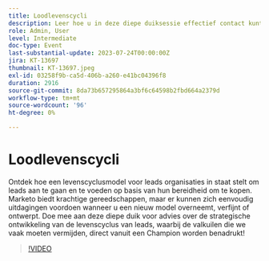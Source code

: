 ```yaml
---
title: Loodlevenscycli
description: Leer hoe u in deze diepe duiksessie effectief contact kunt opnemen met en leiding kunt geven aan een strategisch levenscyclusmodel voor leads, met advies van een Marketo Champion over het voorkomen van gemeenschappelijke valkuilen bij het erven, verfijnen of ontwerpen van een nieuw model.
role: Admin, User
level: Intermediate
doc-type: Event
last-substantial-update: 2023-07-24T00:00:00Z
jira: KT-13697
thumbnail: KT-13697.jpeg
exl-id: 03258f9b-ca5d-406b-a260-e41bc04396f8
duration: 2916
source-git-commit: 8da73b657295864a3bf6c64598b2fbd664a2379d
workflow-type: tm+mt
source-wordcount: '96'
ht-degree: 0%

---
```


# Loodlevenscycli

Ontdek hoe een levenscyclusmodel voor leads organisaties in staat stelt om leads aan te gaan en te voeden op basis van hun bereidheid om te kopen. Marketo biedt krachtige gereedschappen, maar er kunnen zich eenvoudig uitdagingen voordoen wanneer u een nieuw model overneemt, verfijnt of ontwerpt. Doe mee aan deze diepe duik voor advies over de strategische ontwikkeling van de levenscyclus van leads, waarbij de valkuilen die we vaak moeten vermijden, direct vanuit een Champion worden benadrukt!

>[!VIDEO](https://video.tv.adobe.com/v/3421711/?learn=on)
